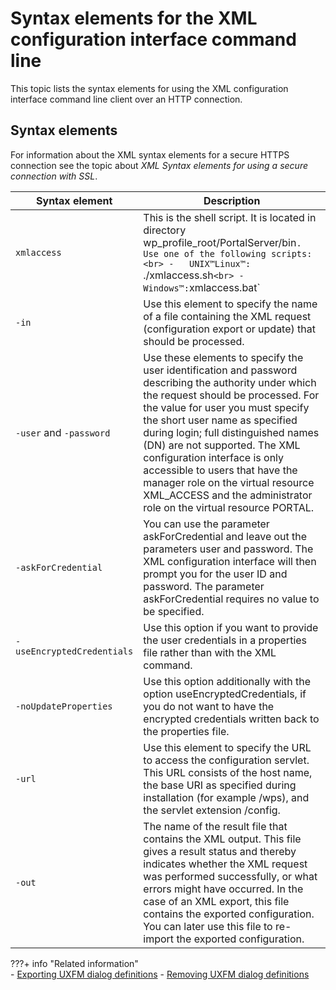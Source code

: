 # Syntax elements for the XML configuration interface command line

This topic lists the syntax elements for using the XML configuration interface command line client over an HTTP connection.

## Syntax elements

For information about the XML syntax elements for a secure HTTPS connection see the topic about *XML Syntax elements for using a secure connection with SSL*.

|Syntax element|Description|
|--------------|-----------|
|`xmlaccess`|This is the shell script. It is located in directory wp_profile_root/PortalServer/bin`. Use one of the following scripts: <br> -   UNIX™Linux™: `./xmlaccess.sh` <br> -   Windows™: `xmlaccess.bat`|
|`-in`|Use this element to specify the name of a file containing the XML request (configuration export or update) that should be processed.|
|`-user` and `-password`|Use these elements to specify the user identification and password describing the authority under which the request should be processed. For the value for user you must specify the short user name as specified during login; full distinguished names (DN) are not supported. The XML configuration interface is only accessible to users that have the manager role on the virtual resource XML_ACCESS and the administrator role on the virtual resource PORTAL.|
|`-askForCredential`|You can use the parameter askForCredential and leave out the parameters user and password. The XML configuration interface will then prompt you for the user ID and password. The parameter askForCredential requires no value to be specified.|
|`-useEncryptedCredentials`|Use this option if you want to provide the user credentials in a properties file rather than with the XML command.|
|`-noUpdateProperties`|Use this option additionally with the option useEncryptedCredentials, if you do not want to have the encrypted credentials written back to the properties file.|
|`-url`|Use this element to specify the URL to access the configuration servlet. This URL consists of the host name, the base URI as specified during installation (for example /wps), and the servlet extension /config.|
|`-out`|The name of the result file that contains the XML output. This file gives a result status and thereby indicates whether the XML request was performed successfully, or what errors might have occurred. In the case of an XML export, this file contains the exported configuration. You can later use this file to re-import the exported configuration.|


???+ info "Related information"  
    -   [Exporting UXFM dialog definitions](../../../../../../../../deploy_dx/manage/migrate/preparing_source_env/prepare_ux_screenflow_mgr/mig_pre_uxfm_exportdialog.md)
    -   [Removing UXFM dialog definitions](../../../../../../../../deploy_dx/manage/migrate/preparing_source_env/prepare_ux_screenflow_mgr/mig_pre_uxfm_remove.md)

